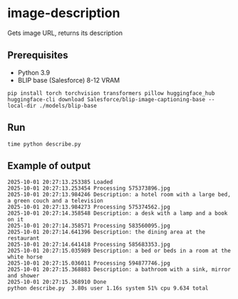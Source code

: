 # image-description
Gets image URL, returns its description

## Prerequisites
* Python 3.9
* BLIP base (Salesforce) 8-12 VRAM
```
pip install torch torchvision transformers pillow huggingface_hub
huggingface-cli download Salesforce/blip-image-captioning-base --local-dir ./models/blip-base
```

## Run
```
time python describe.py
```

## Example of output
```
2025-10-01 20:27:13.253385 Loaded
2025-10-01 20:27:13.253454 Processing 575373896.jpg
2025-10-01 20:27:13.984246 Description: a hotel room with a large bed, a green couch and a television
2025-10-01 20:27:13.984273 Processing 575374562.jpg
2025-10-01 20:27:14.358548 Description: a desk with a lamp and a book on it
2025-10-01 20:27:14.358571 Processing 583560095.jpg
2025-10-01 20:27:14.641396 Description: the dining area at the restaurant
2025-10-01 20:27:14.641418 Processing 585683353.jpg
2025-10-01 20:27:15.035989 Description: a bed or beds in a room at the white horse
2025-10-01 20:27:15.036011 Processing 594877746.jpg
2025-10-01 20:27:15.368883 Description: a bathroom with a sink, mirror and shower
2025-10-01 20:27:15.368910 Done
python describe.py  3.80s user 1.16s system 51% cpu 9.634 total
```
